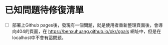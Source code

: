 # 已知問題待修復清單

- [ ] 部署上Github pages後，發現有一個問題，就是使用者重新整理頁面後，會導向404的頁面，在 https://benxuhuang.github.io/okr/goals 網址中，但是在localhost中不會有這問題。  
